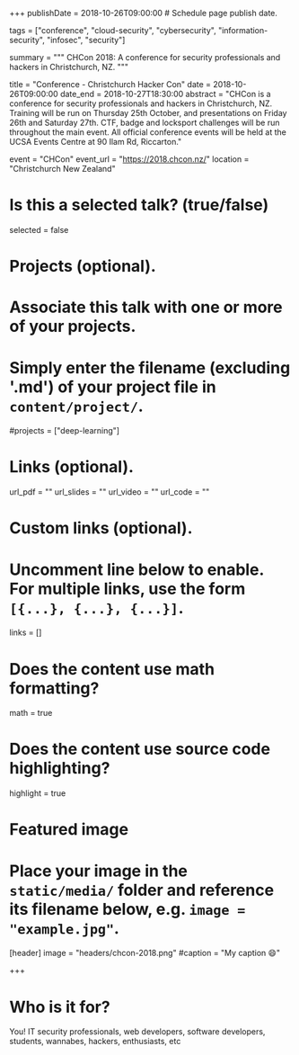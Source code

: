 +++
publishDate = 2018-10-26T09:00:00  # Schedule page publish date.

tags = ["conference", "cloud-security", "cybersecurity", "information-security", "infosec", "security"]

summary = """
CHCon 2018: A conference for security professionals and hackers in Christchurch, NZ.
"""

title = "Conference - Christchurch Hacker Con"
date = 2018-10-26T09:00:00
date_end = 2018-10-27T18:30:00
abstract = "CHCon is a conference for security professionals and hackers in Christchurch, NZ. Training will be run on Thursday 25th October, and presentations on Friday 26th and Saturday 27th. CTF, badge and locksport challenges will be run throughout the main event. All official conference events will be held at the UCSA Events Centre at 90 Ilam Rd, Riccarton."

event = "CHCon"
event_url = "https://2018.chcon.nz/"
location = "Christchurch New Zealand"

# Is this a selected talk? (true/false)
selected = false

# Projects (optional).
#   Associate this talk with one or more of your projects.
#   Simply enter the filename (excluding '.md') of your project file in `content/project/`.
#projects = ["deep-learning"]

# Links (optional).
url_pdf = ""
url_slides = ""
url_video = ""
url_code = ""

# Custom links (optional).
#   Uncomment line below to enable. For multiple links, use the form `[{...}, {...}, {...}]`.
links = []


# Does the content use math formatting?
math = true

# Does the content use source code highlighting?
highlight = true

# Featured image
# Place your image in the `static/media/` folder and reference its filename below, e.g. `image = "example.jpg"`.
[header]
image = "headers/chcon-2018.png"
#caption = "My caption :smile:"

+++

# Who is it for?

You! IT security professionals, web developers, software developers, students, wannabes, hackers, enthusiasts, etc

 
